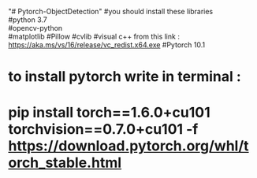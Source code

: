 "# Pytorch-ObjectDetection" 
#you should install these libraries
<br/>
#python 3.7
<br/>
#opencv-python
<br/>
#matplotlib
#Pillow
#cvlib
#visual c++ from this link :  https://aka.ms/vs/16/release/vc_redist.x64.exe
#Pytorch 10.1
# to install pytorch write in terminal :
# pip install torch==1.6.0+cu101 torchvision==0.7.0+cu101 -f https://download.pytorch.org/whl/torch_stable.html
